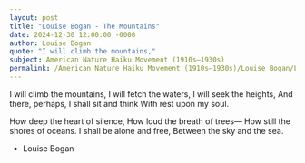 ```yaml
---
layout: post
title: "Louise Bogan - The Mountains"
date: 2024-12-30 12:00:00 -0000
author: Louise Bogan
quote: "I will climb the mountains,"
subject: American Nature Haiku Movement (1910s–1930s)
permalink: /American Nature Haiku Movement (1910s–1930s)/Louise Bogan/Louise Bogan - The Mountains
---
```


I will climb the mountains,
I will fetch the waters,
I will seek the heights,
And there, perhaps, I shall sit and think
With rest upon my soul.

How deep the heart of silence,
How loud the breath of trees—
How still the shores of oceans.
I shall be alone and free,
Between the sky and the sea.


- Louise Bogan
